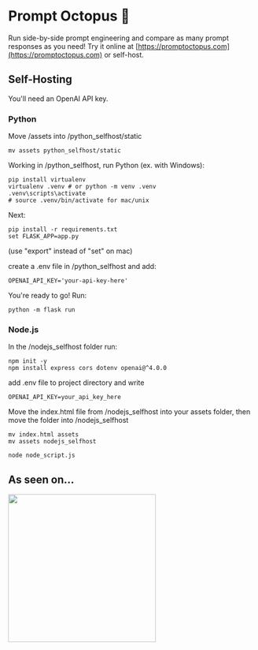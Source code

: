 # Prompt Octopus 🐙
Run side-by-side prompt engineering and compare as many prompt responses as you need! Try it online at [https://promptoctopus.com](https://promptoctopus.com) or self-host.

## Self-Hosting
You'll need an OpenAI API key.
### Python
Move /assets into /python_selfhost/static
```
mv assets python_selfhost/static
```

Working in /python_selfhost, run Python (ex. with Windows):
```
pip install virtualenv
virtualenv .venv # or python -m venv .venv
.venv\scripts\activate
# source .venv/bin/activate for mac/unix
```

Next:
```
pip install -r requirements.txt
set FLASK_APP=app.py
```
(use "export" instead of "set" on mac)

create a .env file in /python_selfhost and add:
```
OPENAI_API_KEY='your-api-key-here'
```

You're ready to go! Run: 
```
python -m flask run
```

### Node.js
In the /nodejs_selfhost folder run:
```
npm init -y
npm install express cors dotenv openai@^4.0.0
```

add .env file to project directory and write 
```
OPENAI_API_KEY=your_api_key_here
```

Move the index.html file from /nodejs_selfhost into your assets folder, then move the folder into /nodejs_selfhost 
```
mv index.html assets
mv assets nodejs_selfhost

node node_script.js
```

## As seen on...
<a href="https://theresanaiforthat.com/ai/prompt-octopus/?ref=featured&v=777588" target="_blank"><img width="300" src="https://media.theresanaiforthat.com/featured3.png"></a>
